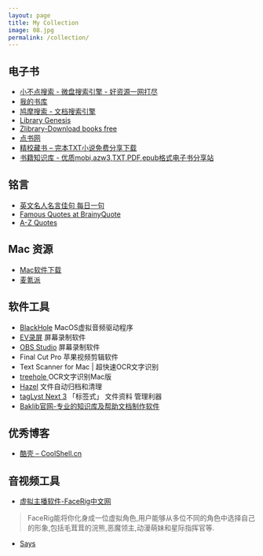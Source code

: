 ```yaml
---
layout: page
title: My Collection
image: 08.jpg
permalink: /collection/
---
```


## 电子书

- [小不点搜索 - 微盘搜索引擎 - 好资源一网打尽](https://www.xiaoso.net/)
- [我的书库](http://www.wode5.com/)
- [鸠摩搜索 - 文档搜索引擎](https://www.jiumodiary.com/)
- [Library Genesis](http://gen.lib.rus.ec/)
- [Zlibrary-Download books free](https://b-ok.cc/)
- [点书网](http://dianbook.cc/)
- [精校藏书 – 完本TXT小说免费分享下载](https://jingjiaocangshu.cn/)
- [书籍知识库 - 优质mobi,azw3,TXT,PDF,epub格式电子书分享站](https://book.zhishikoo.com/)

## 铭言

- [英文名人名言佳句 每日一句](https://www.dailyenglishquote.com/)
- [Famous Quotes at BrainyQuote](https://www.brainyquote.com/)
- [A-Z Quotes](https://www.azquotes.com/)


## Mac 资源

- [Mac软件下载](https://www.macdown.com/)
- [麦氪派](https://www.waitsun.com/)


## 软件工具

- [BlackHole](https://github.com/ExistentialAudio/BlackHole) MacOS虚拟音频驱动程序 
- [EV录屏](https://www.ieway.cn/evcapture.html) 屏幕录制软件
- [OBS Studio](https://obsproject.com/) 屏幕录制软件
- Final Cut Pro 苹果视频剪辑软件
- Text Scanner for Mac | 超快速OCR文字识别
- [treehole ](https://www.cr173.com/mac/939469.html)OCR文字识别Mac版
- [Hazel](https://www.noodlesoft.com/) 文件自动归档和清理
- [tagLyst Next 3](http://www.taglyst.com/) 「标签式」 文件资料 管理利器
- [Baklib官网-专业的知识库及帮助文档制作软件](https://www.baklib.com/)
## 优秀博客

- [酷壳 – CoolShell.cn](https://coolshell.cn/)

## 音视频工具

- [虚拟主播软件-FaceRig中文网](http://www.facerigcn.com/)
> FaceRig能将你化身成一位虚拟角色,用户能够从多位不同的角色中选择自己的形象,包括毛茸茸的浣熊,恶魔领主,动漫萌妹和星际指挥官等.

- [Says](https://getsays.cn/)

